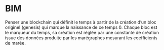 # BIM
Penser une blockchain qui définit le temps à partir de la création d’un bloc originel (genesis) qui marque la naissance de ce temps 0.
Chaque bloc est le marqueur du temps, sa création est réglée par une constante de création issue des données produite par les marégraphes mesurant les coefficients de marée.
